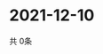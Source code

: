 # 2021-12-10
  共 0条

  <!-- BEGIN -->
  <!-- 最后更新时间Fri Dec 10 2021 07:04:01 GMT+0000 (Coordinated Universal Time) -->
  
  <!-- END -->
  
  